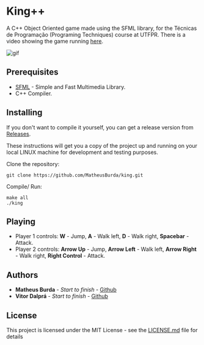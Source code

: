 # King++

A C++ Object Oriented game made using the SFML library, for the Técnicas de Programação (Programing Techniques) course at UTFPR.
There is a video showing the game running [here](https://www.youtube.com/watch?v=h4fTbRznCiw).

![gif](https://user-images.githubusercontent.com/48896951/195713123-ea0db7c1-16c7-4de5-84b1-4f520662ebd9.gif)

## Prerequisites

* [SFML](https://www.sfml-dev.org/) - Simple and Fast Multimedia Library.
* C++ Compiler.

## Installing

If you don't want to compile it yourself, you can get a release version from [Releases](https://github.com/MatheusBurda/king/releases/tag/1.0).

These instructions will get you a copy of the project up and running on your local LINUX machine for development and testing purposes.

Clone the repository:
```
git clone https://github.com/MatheusBurda/king.git
```

Compile/ Run:
```
make all
./king
```

## Playing

* Player 1 controls: **W** - Jump, **A** - Walk left, **D** - Walk right, **Spacebar** - Attack. 
* Player 2 controls: **Arrow Up** - Jump, **Arrow Left** - Walk left, **Arrow Right** - Walk right, **Right Control** - Attack. 


## Authors

* **Matheus Burda** - *Start to finish* - [Github](https://github.com/MatheusBurda)
* **Vitor Dalprá** - *Start to finish* - [Github](https://github.com/)


## License

This project is licensed under the MIT License - see the [LICENSE.md](LICENSE.md) file for details
